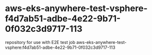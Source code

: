 # aws-eks-anywhere-test-vsphere-f4d7ab51-adbe-4e22-9b71-0f032c3d9717-113
repository for use with E2E test job aws-eks-anywhere-test-vsphere:f4d7ab51-adbe-4e22-9b71-0f032c3d9717-113
